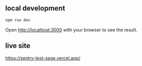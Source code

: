 ## local development

```bash
npm run dev
```

Open [http://localhost:3000](http://localhost:3000) with your browser to see the result.

## live site

<https://sentry-test-sage.vercel.app/>
